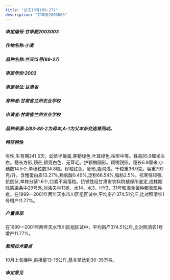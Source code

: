 ```yaml
---
title: "兰天13号(89-27)"
description: "甘审麦2003003"
---
```

##### 审定编号:甘审麦2003003

##### 作物名称:小麦

##### 品种名称:兰天13号(89-27)

##### 审定年份:2003

##### 审定单位:甘肃省

##### 育种者:甘肃省兰州农业学校

##### 申请者:甘肃省兰州农业学校

##### 品种来源:以83-88-2为母本,A-1为父本杂交选育而成。

##### 特征特性
冬性,生育期241.5天。幼苗半匍匐,芽鞘绿色,叶耳绿色,株型中等。株高85.9厘米左右。穗长方形,顶芒,颖壳白色、无茸毛。护颖椭圆形。颖嘴锐形。穗长6.9厘米,小穗数14.5个,单穗粒数34.8粒。籽粒红色、卵形,腹沟浅。千粒重36.9克。容重792克/升。含粗蛋白质13.27%,赖氨酸0.49%,淀粉66.54%,脂肪2.5%。抗寒性较强,抗倒伏,单株分蘖1.6个,口紧不易落粒。抗锈性经甘肃省农科院植保所鉴定,成株期除感染条中29号外,对洛夫林13Ⅲ、水14、水3、HY3、31号和混合菌种都表现免疫。在1999—2001年两年天水市川区组区试中,平均亩产374.51公斤,比对照清农1号增产11.77%。

##### 产量表现
在1999—2001年两年天水市川区组区试中，平均亩产374.51公斤,比对照清农1号增产11.77%。

##### 栽培技术要点
10月上旬播种,亩播量13-15公斤,基本苗达到30-35万株。

##### 审定意见

